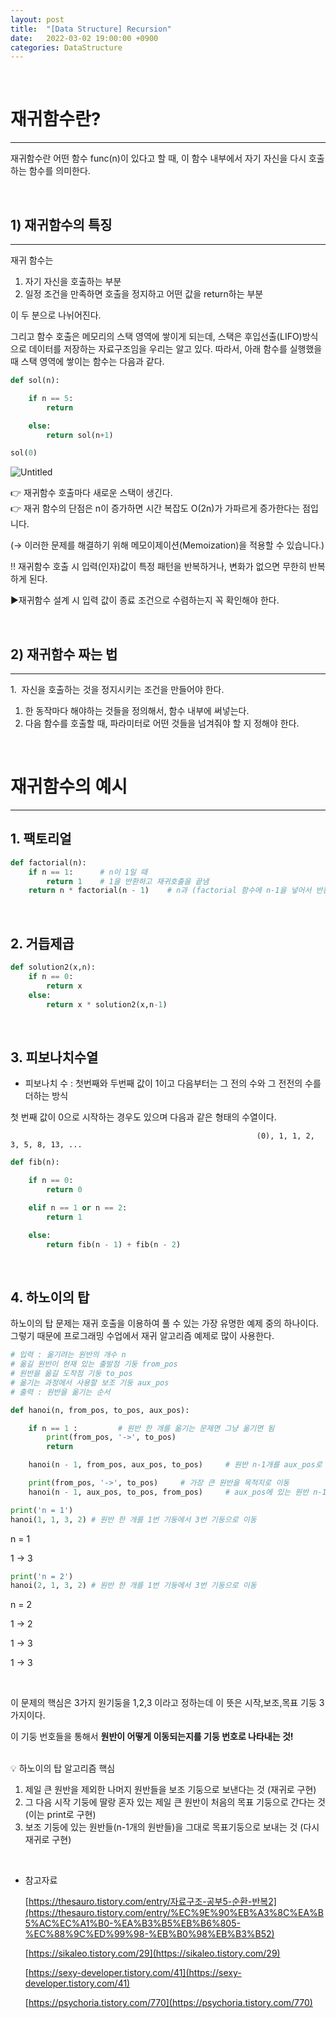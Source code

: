 ```yaml
---
layout: post
title:  "[Data Structure] Recursion"
date:   2022-03-02 19:00:00 +0900
categories: DataStructure
---
```


<br/>

# 재귀함수란?

---

재귀함수란 어떤 함수 func(n)이 있다고 할 때, 이 함수 내부에서 자기 자신을 다시 호출하는 함수를 의미한다. 

<br/>

## 1) 재귀함수의 특징

---

재귀 함수는

1. 자기 자신을 호출하는 부분
2. 일정 조건을 만족하면 호출을 정지하고 어떤 값을 return하는 부분

이 두 분으로 나뉘어진다.

그리고 함수 호출은 메모리의 스택 영역에 쌓이게 되는데, 스택은 후입선출(LIFO)방식으로 데이터를 저장하는 자료구조임을 우리는 알고 있다. 따라서, 아래 함수를 실행했을 때 스택 영역에 쌓이는 함수는 다음과 같다.

```python
def sol(n):

	if n == 5:
		return

	else:
		return sol(n+1)

sol(0)
```

![Untitled](https://user-images.githubusercontent.com/100582309/157596762-a3037529-b459-449c-8334-0d2fc2686f18.png)


<aside>
👉 재귀함수 호출마다 새로운 스택이 생긴다.

</aside>

<aside>
👉 재귀 함수의 단점은 n이 증가하면 시간 복잡도 O(2n)가 가파르게 증가한다는 점입니다.

(→ 이러한 문제를 해결하기 위해 메모이제이션(Memoization)을 적용할 수 있습니다.)

</aside>

<aside>
‼️ 재귀함수 호출 시 입력(인자)값이 특정 패턴을 반복하거나, 변화가 없으면 무한히 반복하게 된다.

▶재귀함수 설계 시 입력 값이 종료 조건으로 수렴하는지 꼭 확인해야 한다.

</aside>

<br/>

## 2) 재귀함수 짜는 법

---

1.  자신을 호출하는 것을 정지시키는 조건을 만들어야 한다.

1. 한 동작마다 해야하는 것들을 정의해서, 함수 내부에 써넣는다.
2. 다음 함수를 호출할 때, 파라미터로 어떤 것들을 넘겨줘야 할 지 정해야 한다.

<br/>

# 재귀함수의 예시

---

## 1. 팩토리얼

```python
def factorial(n):
    if n == 1:      # n이 1일 때
        return 1    # 1을 반환하고 재귀호출을 끝냄
    return n * factorial(n - 1)    # n과 (factorial 함수에 n-1을 넣어서 반환된 값)을 곱함
```

<br/>

## 2. 거듭제곱

```python
def solution2(x,n):
	if n == 0:
		return x
	else:
		return x * solution2(x,n-1)
```

<br/>

## 3. 피보나치수열

- 피보나치 수 : 첫번째와 두번째 값이 1이고 다음부터는 그 전의 수와 그 전전의 수를 더하는 방식

첫 번째 값이 0으로 시작하는 경우도 있으며 다음과 같은 형태의 수열이다.

                                                           (0), 1, 1, 2, 3, 5, 8, 13, ...

```python
def fib(n):

	if n == 0:
		return 0

	elif n == 1 or n == 2:
		return 1

	else:
		return fib(n - 1) + fib(n - 2)
```

<br/>

## 4. 하노이의 탑

하노이의 탑 문제는 재귀 호출을 이용하여 풀 수 있는 가장 유명한 예제 중의 하나이다. 그렇기 때문에 프로그래밍 수업에서 재귀 알고리즘 예제로 많이 사용한다.

```python
# 입력 : 옮기려는 원반의 개수 n
# 옮길 원반이 현재 있는 출발점 기둥 from_pos
# 원반을 옮길 도착점 기둥 to_pos
# 옮기는 과정에서 사용할 보조 기둥 aux_pos
# 출력 : 원반을 옮기는 순서

def hanoi(n, from_pos, to_pos, aux_pos):

	if n == 1 :         # 원반 한 개를 옮기는 문제면 그냥 옮기면 됨
		print(from_pos, '->', to_pos)
		return

	hanoi(n - 1, from_pos, aux_pos, to_pos)   	# 원반 n-1개를 aux_pos로 이동(to_pos를 보조 기둥으로)

	print(from_pos, '->', to_pos)     # 가장 큰 원반을 목적지로 이동
	hanoi(n - 1, aux_pos, to_pos, from_pos)    	# aux_pos에 있는 원반 n-1개를 목적지로 이동 (from_pos를 보조 기둥으로)
```

```python
print('n = 1')
hanoi(1, 1, 3, 2) # 원반 한 개를 1번 기둥에서 3번 기둥으로 이동
```

n = 1

1 -> 3

```python
print('n = 2')
hanoi(2, 1, 3, 2) # 원반 한 개를 1번 기둥에서 3번 기둥으로 이동
```

n = 2

1 -> 2

1 -> 3

1 -> 3

<br/>

이 문제의 핵심은 3가지 원기둥을 1,2,3 이라고 정하는데 이 뜻은 시작,보조,목표 기둥 3가지이다.

이 기둥 번호들을 통해서 **원반이 어떻게 이동되는지를 기둥 번호로 나타내는 것!**

<br/>

<aside>
💡 하노이의 탑 알고리즘 핵심

1. 제일 큰 원반을 제외한 나머지 원반들을 보조 기둥으로 보낸다는 것 (재귀로 구현)
2. 그 다음 시작 기둥에 딸랑 혼자 있는 제일 큰 원반이 처음의 목표 기둥으로 간다는 것 (이는 print로 구현)
3. 보조 기둥에 있는 원반들(n-1개의 원반들)을 그대로 목표기둥으로 보내는 것 (다시 재귀로 구현)
</aside>

<br/>

- 참고자료
    
    [https://thesauro.tistory.com/entry/자료구조-공부5-순환-반복2](https://thesauro.tistory.com/entry/%EC%9E%90%EB%A3%8C%EA%B5%AC%EC%A1%B0-%EA%B3%B5%EB%B6%805-%EC%88%9C%ED%99%98-%EB%B0%98%EB%B3%B52)
    
    [https://sikaleo.tistory.com/29](https://sikaleo.tistory.com/29)
    
    [https://sexy-developer.tistory.com/41](https://sexy-developer.tistory.com/41)
    
    [https://psychoria.tistory.com/770](https://psychoria.tistory.com/770)